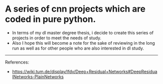 # A series of cnn projects which are coded in pure python.
* In terms of my dl master degree thesis, i decide to create this series of projects in order to meet the needs of study.
* Also I hope this will become a note for the sake of reviewing in the long run as well as for other people who are also interested in dl study.
----
References:
* https://wiki.tum.de/display/lfdv/Deep+Residual+Networks#DeepResidualNetworks-PlainNetworks

